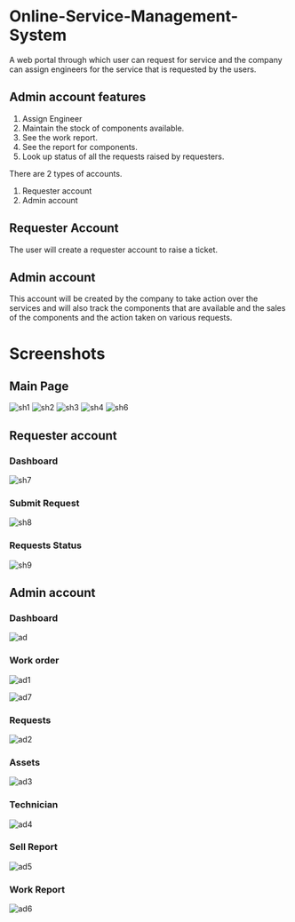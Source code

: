 # Online-Service-Management-System
A web portal through which user can request for service and the company can assign engineers for the service that is requested by the users.

## Admin account features
1. Assign Engineer
2. Maintain the stock of components available.
3. See the work report.
4. See the report for components.
5. Look up status of all the requests raised by requesters.

There are 2 types of accounts.
1. Requester account
2. Admin account

## Requester Account
The user will create a requester account to raise a ticket.

## Admin account
This account will be created by the company to take action over the services and will also track the components that are available and the sales of the components and the action taken on various requests.

# Screenshots

## Main Page

![sh1](https://github.com/PradumnSrivastava/Service_Hub-Final-Year-Project-2024/assets/131151467/9c391347-c0cb-4188-a163-70579e08d216)
![sh2](https://github.com/PradumnSrivastava/Service_Hub-Final-Year-Project-2024/assets/131151467/453d7d70-3ea5-40d9-8ad7-453b026f7cf7)
![sh3](https://github.com/PradumnSrivastava/Service_Hub-Final-Year-Project-2024/assets/131151467/5611ef79-5f86-4f25-96af-d695d46804f1)
![sh4](https://github.com/PradumnSrivastava/Service_Hub-Final-Year-Project-2024/assets/131151467/c66a7c1d-ecac-4eb9-9f44-97357f11b208)
![sh6](https://github.com/PradumnSrivastava/Service_Hub-Final-Year-Project-2024/assets/131151467/2d7f5c3f-f684-454e-95b6-0d471e832e5a)

## Requester account
### Dashboard
![sh7](https://github.com/PradumnSrivastava/Service_Hub-Final-Year-Project-2024/assets/131151467/16f1295b-8827-4a68-aa1c-b8f21081ecba)


### Submit Request
![sh8](https://github.com/PradumnSrivastava/Service_Hub-Final-Year-Project-2024/assets/131151467/e022edd3-f04c-47db-987c-5a9a2329183c)


### Requests Status
![sh9](https://github.com/PradumnSrivastava/Service_Hub-Final-Year-Project-2024/assets/131151467/e6b46a6c-4bc6-4fbc-bf1f-0329b0a1610c)



## Admin account
### Dashboard
![ad](https://github.com/PradumnSrivastava/Service_Hub-Final-Year-Project-2024/assets/131151467/df328d78-898a-4ce2-a723-2885ed9617d4)



### Work order
![ad1](https://github.com/PradumnSrivastava/Service_Hub-Final-Year-Project-2024/assets/131151467/329c7060-e623-4534-ba98-a51b891e1edf)

![ad7](https://github.com/PradumnSrivastava/Service_Hub-Final-Year-Project-2024/assets/131151467/2936b064-0b56-4276-a793-feb6a0aa109e)


### Requests
![ad2](https://github.com/PradumnSrivastava/Service_Hub-Final-Year-Project-2024/assets/131151467/30214905-16ff-41ad-ba4d-74e6d8ea3149)


### Assets
![ad3](https://github.com/PradumnSrivastava/Service_Hub-Final-Year-Project-2024/assets/131151467/e079e7d4-3cba-414b-a0c0-6badc9e8965a)


### Technician
![ad4](https://github.com/PradumnSrivastava/Service_Hub-Final-Year-Project-2024/assets/131151467/4e0069dd-73cd-40e1-801f-394b8eee4306)


### Sell Report
![ad5](https://github.com/PradumnSrivastava/Service_Hub-Final-Year-Project-2024/assets/131151467/74389f9b-c808-45a6-bfb4-aa075f109b60)


### Work Report
![ad6](https://github.com/PradumnSrivastava/Service_Hub-Final-Year-Project-2024/assets/131151467/797a4481-8866-4bab-a4e5-74e4a73c664a)

